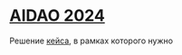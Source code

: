 # [AIDAO 2024](https://education.yandex.ru/aidao)
Решение [кейса](./AIDAO.ipynb), в рамках которого нужно 
